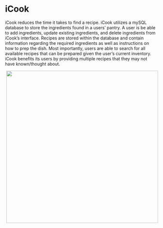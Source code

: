 # iCook

iCook reduces the time it takes to find a recipe. iCook utilizes a mySQL database to store the ingredients found in a users’ pantry. A user is be able to add ingredients, update existing ingredients, and delete ingredients from iCook’s interface. Recipes are stored within the database and contain information regarding the required ingredients as well as instructions on how to prep the dish. Most importantly, users are able to search for all available recipes that can be prepared given the user’s current inventory. iCook benefits its users by providing multiple recipes that they may not have known/thought about.

<img align="right" src="https://github.com/benderminguez89/SE370-2020-Team2-iCook/blob/master/iCook.png" width="500" height="500">
